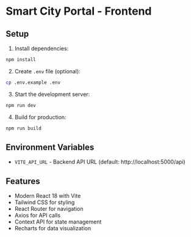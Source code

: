 # Smart City Portal - Frontend

## Setup

1. Install dependencies:
```bash
npm install
```

2. Create `.env` file (optional):
```bash
cp .env.example .env
```

3. Start the development server:
```bash
npm run dev
```

4. Build for production:
```bash
npm run build
```

## Environment Variables

- `VITE_API_URL` - Backend API URL (default: http://localhost:5000/api)

## Features

- Modern React 18 with Vite
- Tailwind CSS for styling
- React Router for navigation
- Axios for API calls
- Context API for state management
- Recharts for data visualization
